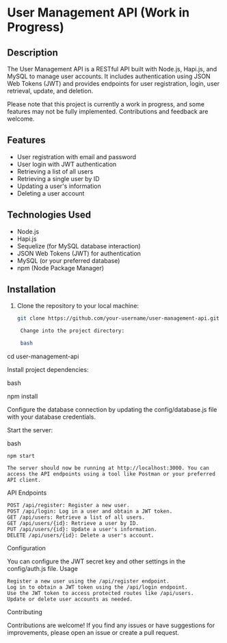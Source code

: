 # User Management API (Work in Progress)

## Description

The User Management API is a RESTful API built with Node.js, Hapi.js, and MySQL to manage user accounts. It includes authentication using JSON Web Tokens (JWT) and provides endpoints for user registration, login, user retrieval, update, and deletion.

Please note that this project is currently a work in progress, and some features may not be fully implemented. Contributions and feedback are welcome.

## Features

- User registration with email and password
- User login with JWT authentication
- Retrieving a list of all users
- Retrieving a single user by ID
- Updating a user's information
- Deleting a user account

## Technologies Used

- Node.js
- Hapi.js
- Sequelize (for MySQL database interaction)
- JSON Web Tokens (JWT) for authentication
- MySQL (or your preferred database)
- npm (Node Package Manager)

## Installation

1. Clone the repository to your local machine:

   ```bash
   git clone https://github.com/your-username/user-management-api.git

    Change into the project directory:

    bash

cd user-management-api

Install project dependencies:

bash

npm install

Configure the database connection by updating the config/database.js file with your database credentials.

Start the server:

bash

    npm start

    The server should now be running at http://localhost:3000. You can access the API endpoints using a tool like Postman or your preferred API client.

API Endpoints

    POST /api/register: Register a new user.
    POST /api/login: Log in a user and obtain a JWT token.
    GET /api/users: Retrieve a list of all users.
    GET /api/users/{id}: Retrieve a user by ID.
    PUT /api/users/{id}: Update a user's information.
    DELETE /api/users/{id}: Delete a user's account.

Configuration

You can configure the JWT secret key and other settings in the config/auth.js file.
Usage

    Register a new user using the /api/register endpoint.
    Log in to obtain a JWT token using the /api/login endpoint.
    Use the JWT token to access protected routes like /api/users.
    Update or delete user accounts as needed.

Contributing

Contributions are welcome! If you find any issues or have suggestions for improvements, please open an issue or create a pull request.
